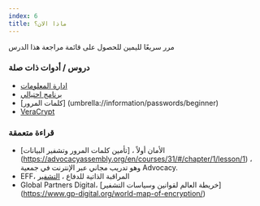 ```yaml
---
index: 6
title: ماذا الان؟
---
```

مرر سريعًا لليمين للحصول على قائمة مراجعة هذا الدرس

### دروس / أدوات ذات صلة

*   [ادارة المعلومات](umbrella://information/managing-information)
*   [برنامج احتيالي](umbrella://information/malware)
*   [كلمات المرور] (umbrella://information/passwords/beginner)
*   [VeraCrypt](umbrella://tools/files/s_veracrypt.md)

### قراءة متعمقة

*   الأمان أولاً ، [تأمين كلمات المرور وتشفير البيانات] (https://advocacyassembly.org/en/courses/31/#/chapter/1/lesson/1) ، وهو تدريب مجاني عبر الإنترنت في جمعية Advocacy.
*   EFF، المراقبة الذاتية للدفاع ، [التشفير](https://ssd.eff.org/en/module/what-encryption)
*   Global Partners Digital، [خريطة العالم لقوانين وسياسات التشفير] (https://www.gp-digital.org/world-map-of-encryption/)